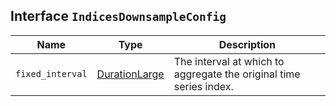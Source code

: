 ## Interface `IndicesDownsampleConfig`

| Name | Type | Description |
| - | - | - |
| `fixed_interval` | [DurationLarge](./DurationLarge.md) | The interval at which to aggregate the original time series index. |

